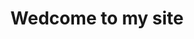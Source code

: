 ---
templateKey: index-page
title: Wedcome to my site
image: /img/home-jumbotron2.jpg
heading: 作品集
subheading: developments, lifelog ..
mainpitch:
  title:  Skills used on this site.
  description: >
    Gatsbyjs, Bluma, Sass

description: >-
  ..

intro:
  blurbs:
    - image: /img/vue.png
      text: ShoppingCart by Vuejs
      url: 
    #  /img/coffee.png
    # We sell green and roasted coffee beans that are sourced directly from
    # independent farmers and farm cooperatives. We’re proud to offer a
    # variety of coffee beans grown with great care for the environment and
    # local communities. Check our post or contact us directly for current
    # availability.
    - image: /img/angular.png
      text: Angular2v5
      url: https://angular2v5-tutorial.herokuapp.com/
    - image: /img/ror.png
      text: Rails.v4
      url: https://safe-inlet-76266.herokuapp.com/
 
  heading: What we offer
  description: >
    Kaldi is the ultimate spot for coffee lovers who want to learn about their
    java’s origin and support the farmers that grew it. We take coffee
    production, roasting and brewing seriously and we’re glad to pass that
    knowledge to anyone. This is an edit via identity...
main:
  heading: Great coffee with no compromises
  description: >
    We hold our coffee to the highest standards from the shrub to the cup.
    That’s why we’re meticulous and transparent about each step of the coffee’s
    journey. We personally visit each farm to make sure the conditions are
    optimal for the plants, farmers and the local environment.
  image1:
    alt: A close-up of a paper filter filled with ground coffee
    image: /img/products-grid3.jpg
  image2:
    alt: A green cup of a coffee on a wooden table
    image: /img/products-grid2.jpg
  image3:
    alt: Coffee beans
    image: /img/products-grid1.jpg
---